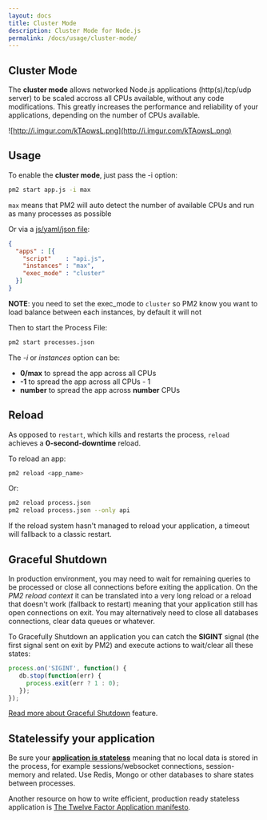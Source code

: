 ```yaml
---
layout: docs
title: Cluster Mode
description: Cluster Mode for Node.js
permalink: /docs/usage/cluster-mode/
---
```


## Cluster Mode

The **cluster mode** allows networked Node.js applications (http(s)/tcp/udp server) to be scaled accross all CPUs available, without any code modifications. This greatly increases the performance and reliability of your applications, depending on the number of CPUs available.

![http://i.imgur.com/kTAowsL.png](http://i.imgur.com/kTAowsL.png)

## Usage

To enable the **cluster mode**, just pass the -i <instances> option:

```bash
pm2 start app.js -i max
```

`max` means that PM2 will auto detect the number of available CPUs and run as many processes as possible

Or via a [js/yaml/json file](http://pm2.keymetrics.io/docs/usage/application-declaration/):

```json
{
  "apps" : [{
    "script"    : "api.js",
    "instances" : "max",
    "exec_mode" : "cluster" 
  }]
}
```
**NOTE**: you need to set the exec_mode to `cluster` so PM2 know you want to load balance between each instances, by default it will not

Then to start the Process File:

```bash
pm2 start processes.json
```

The *-i* or *instances* option can be:
- **0/max** to spread the app across all CPUs
- **-1** to spread the app across all CPUs - 1
- **number** to spread the app across **number** CPUs

## Reload

As opposed to `restart`, which kills and restarts the process, `reload` achieves a **0-second-downtime** reload.

To reload an app:

```bash
pm2 reload <app_name>
```

Or:

```bash
pm2 reload process.json
pm2 reload process.json --only api
```

If the reload system hasn't managed to reload your application, a timeout will fallback to a classic restart.

## Graceful Shutdown

In production environment, you may need to wait for remaining queries to be processed or close all connections before exiting the application. On the *PM2 reload context* it can be translated into a very long reload or a reload that doesn't work (fallback to restart) meaning that your application still has open connections on exit. You may alternatively need to close all databases connections, clear data queues or whatever.

To Gracefully Shutdown an application you can catch the **SIGINT** signal (the first signal sent on exit by PM2) and execute actions to wait/clear all these states:

```javascript
process.on('SIGINT', function() {
   db.stop(function(err) {
     process.exit(err ? 1 : 0);
   });
});
```

[Read more about Graceful Shutdown](http://pm2.keymetrics.io/docs/usage/signals-clean-restart/) feature.

## Statelessify your application

Be sure your [**application is stateless**](http://pm2.keymetrics.io/docs/usage/specifics/#stateless-apps) meaning that no local data is stored in the process, for example sessions/websocket connections, session-memory and related. Use Redis, Mongo or other databases to share states between processes.

Another resource on how to write efficient, production ready stateless application is [The Twelve Factor Application manifesto](https://12factor.net/).

